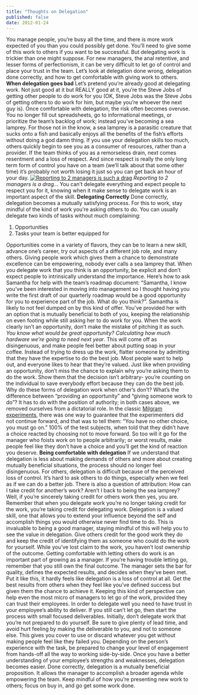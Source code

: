 ```yaml
--- 
title: "Thoughts on Delegation"
published: false 
date: 2012-01-24
--- 
```


You manage people, you’re busy all the time, and there is more work
expected of you than you could possibly get done. You’ll need to give
some of this work to others if you want to be successful. But delegating
work is trickier than one might suppose. For new managers, the anal
retentive, and lesser forms of perfectionism, it can be very difficult
to let go of control and place your trust in the team. Let’s look at
delegation done wrong, delegation done correctly, and how to get
comfortable with giving work to others. **When delegation goes bad**
Let’s pretend you’re already good at delegating work. Not just good at
it but REALLY good at it, you’re the Steve Jobs of getting other people
to do work for you (OK, Steve Jobs was the Steve Jobs of getting others
to do work for him, but maybe you’re whoever the next guy is). Once
comfortable with delegation, the risk often becomes overuse. You no
longer fill out spreadsheets, go to informational meetings, or
prioritize the team’s backlog of work; instead you’ve becoming a sea
lamprey. For those not in the know, a sea lamprey is a parasitic
creature that sucks onto a fish and basically enjoys all the benefits of
the fish’s efforts without doing a god damn thing. If you use your
delegation skills too much, others quickly begin to see you as a
consumer of resources, rather than a provider. If the team thinks of you
as a remorseless drain, next comes resentment and a loss of respect. And
since respect is really the only long term form of control you have on a
team (we’ll talk about that some other time) it’s probably not worth
losing it just so you can get back an hour of your day. [![Reporting to
2 managers is such a
drag](http://andytroutman.com/wordpress/wp-content/uploads/2012/01/lamprey-managers-300x187.jpg "Reporting to 2 managers is such a drag")](http://andytroutman.com/wordpress/wp-content/uploads/2012/01/lamprey-managers.jpg)
*Reporting to 2 managers is a drag...* You can’t delegate everything and
expect people to respect you for it, knowing when it make sense to
delegate work is an important aspect of the skill. **Delegating
Correctly** Done correctly, delegation becomes a mutually satisfying
process. For this to work, stay mindful of the kind of work you’re
asking others to do. You can usually delegate two kinds of tasks without
much complaining:

1.  Opportunities
2.  Tasks your team is better equipped for

Opportunities come in a variety of flavors, they can be to learn a new
skill, advance one’s career, try out aspects of a different job role,
and many others. Giving people work which gives them a chance to
demonstrate excellence can be empowering, nobody ever calls a sea
lamprey that. When you delegate work that you think is an opportunity,
be explicit and don’t expect people to intrinsically understand the
importance. Here’s how to ask Samantha for help with the team’s roadmap
document: “Samantha, I know you’ve been interested in moving into
management so I thought having you write the first draft of our
quarterly roadmap would be a good opportunity for you to experience part
of the job. What do you think?”. Samantha is likely to not feel dumped
on by this kind of offer. You’ve provided her with an option that is
mutually beneficial to both of you, keeping the relationship on even
footing while still asking her to do work for you. When the work clearly
isn’t an opportunity, don’t make the mistake of pitching it as such.
*You know what would be great opportunity? Calculating how much hardware
we’re going to need next year*. This will come off as disingenuous, and
make people feel better about putting soap in your coffee. Instead of
trying to dress up the work, flatter someone by admitting that they have
the expertise to do the best job. Most people want to help out, and
everyone likes to hear that they’re valued. Just like when providing an
opportunity, don’t miss the chance to explain why you’re asking them to
do the work. Show them that the decision isn’t arbitrary- you’re
counting on the individual to save everybody effort because they can do
the best job. Why do these forms of delegation work when other’s don’t?
What’s the difference between “providing an opportunity” and “giving
someone work to do”? It has to do with the position of authority; in
both cases above, we removed ourselves from a dictatorial role. In the
classic [Milgram
experiments](http://en.wikipedia.org/wiki/Milgram_experiment "Milgram Experiments"),
there was one way to guarantee that the experimenters did not continue
forward, and that was to tell them: “You have no other choice, you must
go on.” 100% of the test subjects, when told that they didn’t have a
choice reacted by choosing not to move forward. So too will it go for
the manager who foists work on to people arbitrarily; or worst results,
make people feel like they don’t have a choice and you’ll get the kind
of reaction you deserve. **Being comfortable with delegation** If we
understand that delegation is less about making demands of others and
more about creating mutually beneficial situations, the process should
no longer feel disingenuous. For others, delegation is difficult because
of the perceived loss of control. It’s hard to ask others to do things,
especially when we feel as if we can do a better job. There is also a
question of attribution: How can I take credit for another’s work?
Aren’t I back to being the sea lamprey? Well, if you’re sincerely taking
credit for others work then yes, you are. Remember that when you
delegate work you’re no longer taking credit for the work, you’re taking
credit for delegating work. Delegation is a valued skill, one that
allows you to extend your influence beyond the self and accomplish
things you would otherwise never find time to do. This is invaluable to
being a good manager, staying mindful of this will help you to see the
value in delegation. Give others credit for the good work they do and
keep the credit of identifying them as someone who could do the work for
yourself. While you’ve lost claim to the work, you haven’t lost
ownership of the outcome. Getting comfortable with letting others do
work is an important part of growing as a manager. If you’re having
trouble letting go, remember that you still own the final outcome. The
manager sets the bar for quality, defines the expected results, and
decides when they’ve been met. Put it like this, it hardly feels like
delegation is a loss of control at all. Get the best results from others
when they feel like you’ve defined success but given them the chance to
achieve it. Keeping this kind of perspective can help even the most
micro of managers to let go of the work, provided they can trust their
employees. In order to delegate well you need to have trust in your
employee’s ability to deliver. If you still can’t let go, then start the
process with small focused deliverables. Initially, don’t delegate work
that you’re not prepared to do yourself. Be sure to give plenty of lead
time, and avoid hurt feeling by making the deliverable to you, and not
to someone else. This gives you cover to use or discard whatever you get
without making people feel like they failed you. Depending on the
person’s experience with the task, be prepared to change your level of
engagement from hands-off all the way to working side-by-side. Once you
have a better understanding of your employee’s strengths and weaknesses,
delegation becomes easier. Done correctly, delegation is a mutually
beneficial proposition. It allows the manager to accomplish a broader
agenda while empowering the team. Keep mindful of how you’re presenting
new work to others; focus on buy in, and go get some work done.
